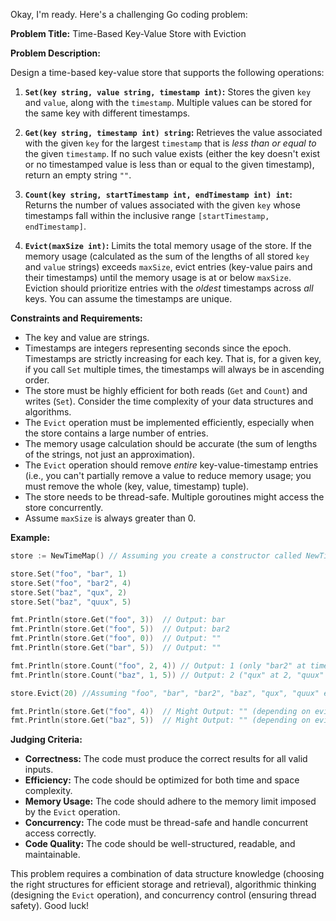 Okay, I'm ready. Here's a challenging Go coding problem:

**Problem Title:** Time-Based Key-Value Store with Eviction

**Problem Description:**

Design a time-based key-value store that supports the following operations:

1.  **`Set(key string, value string, timestamp int)`:** Stores the given `key` and `value`, along with the `timestamp`.  Multiple values can be stored for the same key with different timestamps.

2.  **`Get(key string, timestamp int) string`:** Retrieves the value associated with the given `key` for the largest `timestamp` that is *less than or equal to* the given `timestamp`. If no such value exists (either the key doesn't exist or no timestamped value is less than or equal to the given timestamp), return an empty string `""`.

3.  **`Count(key string, startTimestamp int, endTimestamp int) int`:** Returns the number of values associated with the given `key` whose timestamps fall within the inclusive range `[startTimestamp, endTimestamp]`.

4.  **`Evict(maxSize int)`:**  Limits the total memory usage of the store. If the memory usage (calculated as the sum of the lengths of all stored `key` and `value` strings) exceeds `maxSize`, evict entries (key-value pairs and their timestamps) until the memory usage is at or below `maxSize`.  Eviction should prioritize entries with the *oldest* timestamps across *all* keys. You can assume the timestamps are unique.

**Constraints and Requirements:**

*   The key and value are strings.
*   Timestamps are integers representing seconds since the epoch. Timestamps are strictly increasing for each key.  That is, for a given key, if you call `Set` multiple times, the timestamps will always be in ascending order.
*   The store must be highly efficient for both reads (`Get` and `Count`) and writes (`Set`).  Consider the time complexity of your data structures and algorithms.
*   The `Evict` operation must be implemented efficiently, especially when the store contains a large number of entries.
*   The memory usage calculation should be accurate (the sum of lengths of the strings, not just an approximation).
*   The `Evict` operation should remove *entire* key-value-timestamp entries (i.e., you can't partially remove a value to reduce memory usage; you must remove the whole (key, value, timestamp) tuple).
*   The store needs to be thread-safe. Multiple goroutines might access the store concurrently.
*   Assume `maxSize` is always greater than 0.

**Example:**

```go
store := NewTimeMap() // Assuming you create a constructor called NewTimeMap()

store.Set("foo", "bar", 1)
store.Set("foo", "bar2", 4)
store.Set("baz", "qux", 2)
store.Set("baz", "quux", 5)

fmt.Println(store.Get("foo", 3))  // Output: bar
fmt.Println(store.Get("foo", 5))  // Output: bar2
fmt.Println(store.Get("foo", 0))  // Output: ""
fmt.Println(store.Get("bar", 5))  // Output: ""

fmt.Println(store.Count("foo", 2, 4)) // Output: 1 (only "bar2" at timestamp 4)
fmt.Println(store.Count("baz", 1, 5)) // Output: 2 ("qux" at 2, "quux" at 5)

store.Evict(20) //Assuming "foo", "bar", "bar2", "baz", "qux", "quux" each are 3 chars long and keys "foo" and "baz" too. Total chars: 3*6+3*2 = 24

fmt.Println(store.Get("foo", 4))  // Might Output: "" (depending on eviction strategy)
fmt.Println(store.Get("baz", 5))  // Might Output: "" (depending on eviction strategy)
```

**Judging Criteria:**

*   **Correctness:** The code must produce the correct results for all valid inputs.
*   **Efficiency:** The code should be optimized for both time and space complexity.
*   **Memory Usage:** The code should adhere to the memory limit imposed by the `Evict` operation.
*   **Concurrency:** The code must be thread-safe and handle concurrent access correctly.
*   **Code Quality:** The code should be well-structured, readable, and maintainable.

This problem requires a combination of data structure knowledge (choosing the right structures for efficient storage and retrieval), algorithmic thinking (designing the `Evict` operation), and concurrency control (ensuring thread safety). Good luck!
